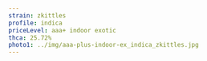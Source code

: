 ```yaml
---
strain: zkittles
profile: indica
priceLevel: aaa+ indoor exotic
thca: 25.72%
photo1: ../img/aaa-plus-indoor-ex_indica_zkittles.jpg
---
```

